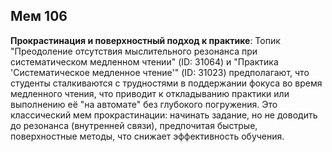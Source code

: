 ## Мем 106

**Прокрастинация и поверхностный подход к практике**: Топик "Преодоление отсутствия мыслительного резонанса при систематическом медленном чтении" (ID: 31064) и "Практика 'Систематическое медленное чтение'" (ID: 31023) предполагают, что студенты сталкиваются с трудностями в поддержании фокуса во время медленного чтения, что приводит к откладыванию практики или выполнению её "на автомате" без глубокого погружения. Это классический мем прокрастинации: начинать задание, но не доводить до резонанса (внутренней связи), предпочитая быстрые, поверхностные методы, что снижает эффективность обучения.